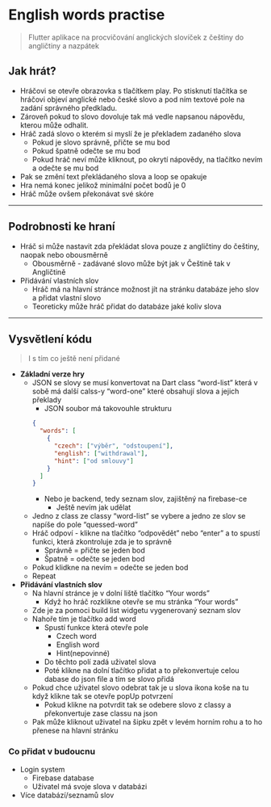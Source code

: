 # English words practise

> Flutter aplikace na procvičování anglických slovíček z češtiny do angličtiny a nazpátek

## Jak hrát?

- Hráčovi se otevře obrazovka s tlačítkem play. Po stisknutí tlačítka se hráčovi objeví anglické nebo české slovo a pod ním textové pole na zadání správného předkladu.
- Zároveň pokud to slovo dovoluje tak má vedle napsanou nápovědu, kterou může odhalit.
- Hráč zadá slovo o kterém si myslí že je překladem zadaného slova
  - Pokud je slovo správně, přičte se mu bod
  - Pokud špatně odečte se mu bod
  - Pokud hráč neví může kliknout, po okrytí nápovědy, na tlačítko nevím a odečte se mu bod
- Pak se změní text překládaného slova a loop se opakuje
- Hra nemá konec jelikož minimální počet bodů je 0
- Hráč může ovšem překonávat své skóre

---

## Podrobnosti ke hraní

- Hráč si může nastavit zda překládat slova pouze z angličtiny do češtiny, naopak nebo obousměrně
  - Obousměrně - zadávané slovo může být jak v Češtině tak v Angličtině
- Přidávání vlastních slov
  - Hráč má na hlavní stránce možnost jít na stránku databáze jeho slov a přidat vlastní slovo
  - Teoreticky může hráč přidat do databáze jaké koliv slova

---

## Vysvětlení kódu

> I s tím co ještě není přidané

- **Základní verze hry**
  - JSON se slovy se musí konvertovat na Dart class “word-list” která v sobě má další calss-y “word-one” které obsahují slova a jejich překlady
    - JSON soubor má takovouhle strukturu
    ```json
    {
      "words": [
        {
          "czech": ["výběr", "odstoupení"],
          "english": ["withdrawal"],
          "hint": ["od smlouvy"]
        }
      ]
    }
    ```
    - Nebo je backend, tedy seznam slov, zajištěný na firebase-ce
      - Ještě nevím jak udělat
  - Jedno z class ze classy “word-list” se vybere a jedno ze slov se napíše do pole “quessed-word”
  - Hráč odpoví - klikne na tlačítko “odpovědět” nebo “enter” a to spustí funkci, která zkontroluje zda je to správně
    - Správně = přičte se jeden bod
    - Špatně = odečte se jeden bod
  - Pokud klidkne na nevím = odečte se jeden bod
  - Repeat
- **Přidávání vlastních slov**
  - Na hlavní stránce je v dolní liště tlačítko “Your words”
    - Když ho hráč rozklikne otevře se mu stránka “Your words”
  - Zde je za pomoci build list widgetu vygenerovaný seznam slov
  - Nahoře tím je tlačítko add word
    - Spustí funkce která otevře pole
      - Czech word
      - English word
      - Hint(nepovinné)
    - Do těchto polí zadá uživatel slova
    - Poté klikne na dolní tlačítko přidat a to překonvertuje celou dabase do json file a tím se slovo přidá
  - Pokud chce uživatel slovo odebrat tak je u slova ikona koše na tu když klikne tak se otevře popUp potvrzení
    - Pokud klikne na potvrdit tak se odebere slovo z classy a překonvertuje zase classu na json
  - Pak může kliknout uživatel na šipku zpět v levém horním rohu a to ho přenese na hlavní stránku

### Co přidat v budoucnu

- Login system
  - Firebase database
  - Uživatel má svoje slova v databázi
- Více databází/seznamů slov
